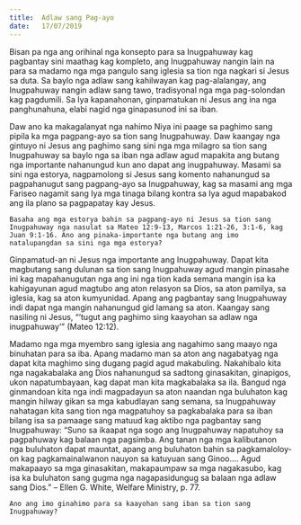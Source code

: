 ```yaml
---
title:  Adlaw sang Pag-ayo
date:   17/07/2019
---
```


Bisan pa nga ang orihinal nga konsepto para sa Inugpahuway kag pagbantay sini maathag kag kompleto, ang Inugpahuway nangin lain na para sa madamo nga mga pangulo sang iglesia sa tion nga nagkari si Jesus sa duta. Sa baylo nga adlaw sang kahilwayan kag pag-alalangay, ang Inugpahuway nangin adlaw sang tawo, tradisyonal nga mga pag-solondan kag pagdumili. Sa Iya kapanahonan, ginpamatukan ni Jesus ang ina nga panghunahuna, elabi nagid nga ginapasunod ini sa iban.

Daw ano ka makagalanyat nga nahimo Niya ini paage sa paghimo sang pipila ka mga pagpang-ayo sa tion sang Inugpahuway. Daw kaangay nga gintuyo ni Jesus ang paghimo sang sini nga mga milagro sa tion sang Inugpahuway sa baylo nga sa iban nga adlaw agud mapakita ang butang nga importante nahanungud kun ano dapat ang inugpahuway. Masami sa sini nga estorya, nagpamolong si Jesus sang komento nahanungud sa pagpahanugut sang pagpang-ayo sa Inugpahuway, kag sa masami ang mga Fariseo nagamit sang Iya mga tinaga bilang kontra sa Iya agud mapabakod ang ila plano sa pagpapatay kay Jesus.

`Basaha ang mga estorya bahin sa pagpang-ayo ni Jesus sa tion sang Inugpahuway nga nasulat sa Mateo 12:9-13, Marcos 1:21-26, 3:1-6, kag Juan 9:1-16. Ano ang pinaka-importante nga butang ang imo natalupangdan sa sini nga mga estorya?`

Ginpamatud-an ni Jesus nga importante ang Inugpahuway. Dapat kita magbutang sang dulunan sa tion sang Inugpahuway agud mangin pinasahe ini kag mapahanugutan nga ang ini nga tion kada semana mangin isa ka kahigayunan agud magtubo ang aton relasyon sa Dios, sa aton pamilya, sa iglesia, kag sa aton kumyunidad. Apang ang pagbantay sang Inugpahuway indi dapat nga mangin nahanungud gid lamang sa aton. Kaangay sang nasiling ni Jesus, “’tugut ang paghimo sing kaayohan sa adlaw nga inugpahuway’” (Mateo 12:12).

Madamo nga mga myembro sang iglesia ang nagahimo sang maayo nga binuhatan para sa iba. Apang madamo man sa aton ang nagabatyag nga dapat kita maghimo sing dugang pagid agud makabuling. Nakahibalo kita nga nagakabalaka ang Dios nahanungud sa sadtong ginasakitan, ginapigos, ukon napatumbayaan, kag dapat man kita magkabalaka sa ila. Bangud nga ginmandoan kita nga indi magpadayun sa aton naandan nga buluhaton kag mangin hilway gikan sa mga kabudlayan sang semana, sa Inugpahuway nahatagan kita sang tion nga magpatuhoy sa pagkabalaka para sa iban bilang isa sa pamaage sang matuud kag aktibo nga pagbantay sang Inugpahuway: “Suno sa ikaapat nga sogo ang Inugpahuway napatuhoy sa pagpahuway kag balaan nga pagsimba. Ang tanan nga mga kalibutanon nga buluhaton dapat mauntat, apang ang buluhaton bahin sa pagkamaloloy-on kag pagkamainalwanon nauyon sa katuyuan sang Ginoo.… Agud makapaayo sa mga ginasakitan, makapaumpaw sa mga nagakasubo, kag isa ka buluhaton sang gugma nga nagapasidungug sa balaan nga adlaw sang Dios.” – Ellen G. White, Welfare Ministry, p. 77.

`Ano ang imo ginahimo para sa kaayohan sang iban sa tion sang Inugpahuway?`